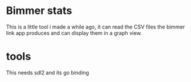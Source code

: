 # Bimmer stats
This is a little tool i made a while ago, it can read the CSV files the bimmer link app produces and can display them in a graph view.

# tools
This needs sdl2 and its go binding